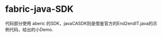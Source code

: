 # fabric-java-SDK

代码部分使用<a src="https://github.com/aberic/fabric-net-server/tree/master/fabric-sdk-service"> aberic </a>的SDK，javaCASDK则是借鉴官方的End2endIT.java的示例代码，给出的小Demo.
